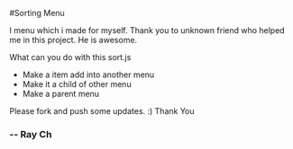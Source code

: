 #Sorting Menu

I menu which i made for myself.
Thank you to unknown friend who helped me in this project.
He is awesome.

What can you do with this sort.js
  - Make a item add into another menu
  - Make it a child of other menu
  - Make a parent menu

Please fork and push some updates.
:) Thank You

### -- Ray Ch
